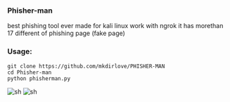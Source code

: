 ### Phisher-man
best phishing tool ever made for kali linux work with ngrok 
it has morethan 17 different of phishing page (fake page)

### Usage:
```
git clone https://github.com/mkdirlove/PHISHER-MAN
cd Phisher-man
python phisherman.py
```
![sh](https://github.com/FDX100/Phisher-man/blob/master/img/2.png)
![sh](https://github.com/FDX100/Phisher-man/blob/master/img/3.png)
